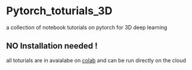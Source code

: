# Pytorch_toturials_3D
a collection of notebook tutorials on pytorch for 3D deep learning
## NO Installation needed !
all toturials are in avaialabe on <a href="https://colab.research.google.com/notebooks/welcome.ipynb">colab</a> and can be run directly on the cloud 

